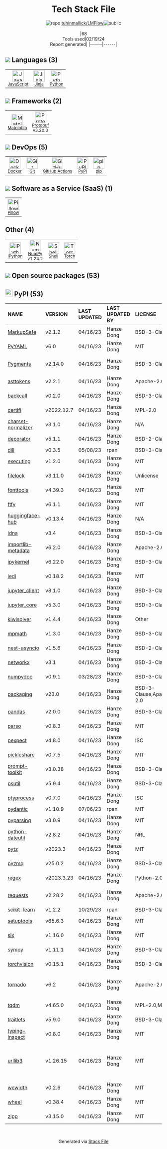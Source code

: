 <!--
&lt;--- Readme.md Snippet without images Start ---&gt;
## Tech Stack
tuhinmallick/LMFlow is built on the following main stack:

- [JavaScript](https://developer.mozilla.org/en-US/docs/Web/JavaScript) – Languages
- [Jinja](https://palletsprojects.com/p/jinja/) – Templating Languages & Extensions
- [Python](https://www.python.org) – Languages
- [Matplotlib](http://matplotlib.org) – Charting Libraries
- [Protobuf](https://developers.google.com/protocol-buffers/) – Serialization Frameworks
- [Docker](https://www.docker.com/) – Virtual Machine Platforms & Containers
- [GitHub Actions](https://github.com/features/actions) – Continuous Integration
- [pip](https://pypi.org/project/pip/) – Front End Package Manager
- [Pillow](https://python-pillow.github.io/) – Image Processing and Management
- [IPython](http://ipython.org/index.html) – Shells
- [NumPy](http://www.numpy.org/) – Data Science Tools
- [Shell](https://en.wikipedia.org/wiki/Shell_script) – Shells
- [Torch](http://torch.ch/) – Machine Learning Tools

Full tech stack [here](/techstack.md)

&lt;--- Readme.md Snippet without images End ---&gt;

&lt;--- Readme.md Snippet with images Start ---&gt;
## Tech Stack
tuhinmallick/LMFlow is built on the following main stack:

- <img width='25' height='25' src='https://img.stackshare.io/service/1209/javascript.jpeg' alt='JavaScript'/> [JavaScript](https://developer.mozilla.org/en-US/docs/Web/JavaScript) – Languages
- <img width='25' height='25' src='https://img.stackshare.io/service/2303/New_Project__20_.png' alt='Jinja'/> [Jinja](https://palletsprojects.com/p/jinja/) – Templating Languages & Extensions
- <img width='25' height='25' src='https://img.stackshare.io/service/993/pUBY5pVj.png' alt='Python'/> [Python](https://www.python.org) – Languages
- <img width='25' height='25' src='https://img.stackshare.io/service/2993/2DZC4KaA_400x400.jpg' alt='Matplotlib'/> [Matplotlib](http://matplotlib.org) – Charting Libraries
- <img width='25' height='25' src='https://img.stackshare.io/service/4393/ma2jqJKH_400x400.png' alt='Protobuf'/> [Protobuf](https://developers.google.com/protocol-buffers/) – Serialization Frameworks
- <img width='25' height='25' src='https://img.stackshare.io/service/586/n4u37v9t_400x400.png' alt='Docker'/> [Docker](https://www.docker.com/) – Virtual Machine Platforms & Containers
- <img width='25' height='25' src='https://img.stackshare.io/service/11563/actions.png' alt='GitHub Actions'/> [GitHub Actions](https://github.com/features/actions) – Continuous Integration
- <img width='25' height='25' src='https://img.stackshare.io/service/5559/-RIWgodF_400x400.jpg' alt='pip'/> [pip](https://pypi.org/project/pip/) – Front End Package Manager
- <img width='25' height='25' src='https://img.stackshare.io/service/2375/default_1f67b0ca7416a9f52beb655f90b5602d5ef74b75.jpg' alt='Pillow'/> [Pillow](https://python-pillow.github.io/) – Image Processing and Management
- <img width='25' height='25' src='https://img.stackshare.io/service/4477/820a0bb9a44fe5a1d640993ab1e6fd84_400x400.png' alt='IPython'/> [IPython](http://ipython.org/index.html) – Shells
- <img width='25' height='25' src='https://img.stackshare.io/service/2179/default_332f874a2edb2686f578aa6389313efcea1eec41.png' alt='NumPy'/> [NumPy](http://www.numpy.org/) – Data Science Tools
- <img width='25' height='25' src='https://img.stackshare.io/service/4631/default_c2062d40130562bdc836c13dbca02d318205a962.png' alt='Shell'/> [Shell](https://en.wikipedia.org/wiki/Shell_script) – Shells
- <img width='25' height='25' src='https://img.stackshare.io/service/4475/hpYQzO_U_400x400.png' alt='Torch'/> [Torch](http://torch.ch/) – Machine Learning Tools

Full tech stack [here](/techstack.md)

&lt;--- Readme.md Snippet with images End ---&gt;
-->
<div align="center">

# Tech Stack File
![](https://img.stackshare.io/repo.svg "repo") [tuhinmallick/LMFlow](https://github.com/tuhinmallick/LMFlow)![](https://img.stackshare.io/public_badge.svg "public")
<br/><br/>
|68<br/>Tools used|02/19/24 <br/>Report generated|
|------|------|
</div>

## <img src='https://img.stackshare.io/languages.svg'/> Languages (3)
<table><tr>
  <td align='center'>
  <img width='36' height='36' src='https://img.stackshare.io/service/1209/javascript.jpeg' alt='JavaScript'>
  <br>
  <sub><a href="https://developer.mozilla.org/en-US/docs/Web/JavaScript">JavaScript</a></sub>
  <br>
  <sub></sub>
</td>

<td align='center'>
  <img width='36' height='36' src='https://img.stackshare.io/service/2303/New_Project__20_.png' alt='Jinja'>
  <br>
  <sub><a href="https://palletsprojects.com/p/jinja/">Jinja</a></sub>
  <br>
  <sub></sub>
</td>

<td align='center'>
  <img width='36' height='36' src='https://img.stackshare.io/service/993/pUBY5pVj.png' alt='Python'>
  <br>
  <sub><a href="https://www.python.org">Python</a></sub>
  <br>
  <sub></sub>
</td>

</tr>
</table>

## <img src='https://img.stackshare.io/frameworks.svg'/> Frameworks (2)
<table><tr>
  <td align='center'>
  <img width='36' height='36' src='https://img.stackshare.io/service/2993/2DZC4KaA_400x400.jpg' alt='Matplotlib'>
  <br>
  <sub><a href="http://matplotlib.org">Matplotlib</a></sub>
  <br>
  <sub></sub>
</td>

<td align='center'>
  <img width='36' height='36' src='https://img.stackshare.io/service/4393/ma2jqJKH_400x400.png' alt='Protobuf'>
  <br>
  <sub><a href="https://developers.google.com/protocol-buffers/">Protobuf</a></sub>
  <br>
  <sub>v3.20.3</sub>
</td>

</tr>
</table>

## <img src='https://img.stackshare.io/devops.svg'/> DevOps (5)
<table><tr>
  <td align='center'>
  <img width='36' height='36' src='https://img.stackshare.io/service/586/n4u37v9t_400x400.png' alt='Docker'>
  <br>
  <sub><a href="https://www.docker.com/">Docker</a></sub>
  <br>
  <sub></sub>
</td>

<td align='center'>
  <img width='36' height='36' src='https://img.stackshare.io/service/1046/git.png' alt='Git'>
  <br>
  <sub><a href="http://git-scm.com/">Git</a></sub>
  <br>
  <sub></sub>
</td>

<td align='center'>
  <img width='36' height='36' src='https://img.stackshare.io/service/11563/actions.png' alt='GitHub Actions'>
  <br>
  <sub><a href="https://github.com/features/actions">GitHub Actions</a></sub>
  <br>
  <sub></sub>
</td>

<td align='center'>
  <img width='36' height='36' src='https://img.stackshare.io/service/12572/-RIWgodF_400x400.jpg' alt='PyPI'>
  <br>
  <sub><a href="https://pypi.org/">PyPI</a></sub>
  <br>
  <sub></sub>
</td>

<td align='center'>
  <img width='36' height='36' src='https://img.stackshare.io/service/5559/-RIWgodF_400x400.jpg' alt='pip'>
  <br>
  <sub><a href="https://pypi.org/project/pip/">pip</a></sub>
  <br>
  <sub></sub>
</td>

</tr>
</table>

## <img src='https://img.stackshare.io/saas.svg'/> Software as a Service (SaaS) (1)
<table><tr>
  <td align='center'>
  <img width='36' height='36' src='https://img.stackshare.io/service/2375/default_1f67b0ca7416a9f52beb655f90b5602d5ef74b75.jpg' alt='Pillow'>
  <br>
  <sub><a href="https://python-pillow.github.io/">Pillow</a></sub>
  <br>
  <sub></sub>
</td>

</tr>
</table>

## Other (4)
<table><tr>
  <td align='center'>
  <img width='36' height='36' src='https://img.stackshare.io/service/4477/820a0bb9a44fe5a1d640993ab1e6fd84_400x400.png' alt='IPython'>
  <br>
  <sub><a href="http://ipython.org/index.html">IPython</a></sub>
  <br>
  <sub></sub>
</td>

<td align='center'>
  <img width='36' height='36' src='https://img.stackshare.io/service/2179/default_332f874a2edb2686f578aa6389313efcea1eec41.png' alt='NumPy'>
  <br>
  <sub><a href="http://www.numpy.org/">NumPy</a></sub>
  <br>
  <sub>v1.24.2</sub>
</td>

<td align='center'>
  <img width='36' height='36' src='https://img.stackshare.io/service/4631/default_c2062d40130562bdc836c13dbca02d318205a962.png' alt='Shell'>
  <br>
  <sub><a href="https://en.wikipedia.org/wiki/Shell_script">Shell</a></sub>
  <br>
  <sub></sub>
</td>

<td align='center'>
  <img width='36' height='36' src='https://img.stackshare.io/service/4475/hpYQzO_U_400x400.png' alt='Torch'>
  <br>
  <sub><a href="http://torch.ch/">Torch</a></sub>
  <br>
  <sub></sub>
</td>

</tr>
</table>


## <img src='https://img.stackshare.io/group.svg' /> Open source packages (53)</h2>

## <img width='24' height='24' src='https://img.stackshare.io/service/12572/-RIWgodF_400x400.jpg'/> PyPI (53)

|NAME|VERSION|LAST UPDATED|LAST UPDATED BY|LICENSE|VULNERABILITIES|
|:------|:------|:------|:------|:------|:------|
|[MarkupSafe](https://pypi.org/project/MarkupSafe)|v2.1.2|04/16/23|Hanze Dong |BSD-3-Clause|N/A|
|[PyYAML](https://pypi.org/project/PyYAML)|v6.0|04/16/23|Hanze Dong |MIT|N/A|
|[Pygments](https://pypi.org/project/Pygments)|v2.14.0|04/16/23|Hanze Dong |BSD-3-Clause|[CVE-2022-40896](https://github.com/advisories/GHSA-mrwq-x4v8-fh7p) (Moderate)|
|[asttokens](https://pypi.org/project/asttokens)|v2.2.1|04/16/23|Hanze Dong |Apache-2.0|N/A|
|[backcall](https://pypi.org/project/backcall)|v0.2.0|04/16/23|Hanze Dong |BSD-3-Clause|N/A|
|[certifi](https://pypi.org/project/certifi)|v2022.12.7|04/16/23|Hanze Dong |MPL-2.0|[CVE-2023-37920](https://github.com/advisories/GHSA-xqr8-7jwr-rhp7) (High)|
|[charset-normalizer](https://pypi.org/project/charset-normalizer)|v3.1.0|04/16/23|Hanze Dong |N/A|N/A|
|[decorator](https://pypi.org/project/decorator)|v5.1.1|04/16/23|Hanze Dong |BSD-2-Clause|N/A|
|[dill](https://pypi.org/project/dill)|v0.3.5|05/08/23|rpan |BSD-3-Clause|N/A|
|[executing](https://pypi.org/project/executing)|v1.2.0|04/16/23|Hanze Dong |MIT|N/A|
|[filelock](https://pypi.org/project/filelock)|v3.11.0|04/16/23|Hanze Dong |Unlicense|N/A|
|[fonttools](https://pypi.org/project/fonttools)|v4.39.3|04/16/23|Hanze Dong |MIT|[CVE-2023-45139](https://github.com/advisories/GHSA-6673-4983-2vx5) (High)|
|[ftfy](https://pypi.org/project/ftfy)|v6.1.1|04/16/23|Hanze Dong |MIT|N/A|
|[huggingface-hub](https://pypi.org/project/huggingface-hub)|v0.13.4|04/16/23|Hanze Dong |N/A|N/A|
|[idna](https://pypi.org/project/idna)|v3.4|04/16/23|Hanze Dong |BSD-3-Clause|N/A|
|[importlib-metadata](https://pypi.org/project/importlib-metadata)|v6.2.0|04/16/23|Hanze Dong |Apache-2.0|N/A|
|[ipykernel](https://pypi.org/project/ipykernel)|v6.22.0|04/16/23|Hanze Dong |BSD-3-Clause|N/A|
|[jedi](https://pypi.org/project/jedi)|v0.18.2|04/16/23|Hanze Dong |MIT|N/A|
|[jupyter_client](https://pypi.org/project/jupyter_client)|v8.1.0|04/16/23|Hanze Dong |BSD-3-Clause|N/A|
|[jupyter_core](https://pypi.org/project/jupyter_core)|v5.3.0|04/16/23|Hanze Dong |BSD-3-Clause|N/A|
|[kiwisolver](https://pypi.org/project/kiwisolver)|v1.4.4|04/16/23|Hanze Dong |Other|N/A|
|[mpmath](https://pypi.org/project/mpmath)|v1.3.0|04/16/23|Hanze Dong |BSD-3-Clause|N/A|
|[nest-asyncio](https://pypi.org/project/nest-asyncio)|v1.5.6|04/16/23|Hanze Dong |BSD-2-Clause|N/A|
|[networkx](https://pypi.org/project/networkx)|v3.1|04/16/23|Hanze Dong |BSD-3-Clause|N/A|
|[numpydoc](https://pypi.org/project/numpydoc)|v0.9.1|03/28/23|Hanze Dong |BSD-3-Clause|N/A|
|[packaging](https://pypi.org/project/packaging)|v23.0|04/16/23|Hanze Dong |BSD-3-Clause,Apache-2.0|N/A|
|[pandas](https://pypi.org/project/pandas)|v2.0.0|04/16/23|Hanze Dong |BSD-3-Clause|N/A|
|[parso](https://pypi.org/project/parso)|v0.8.3|04/16/23|Hanze Dong |MIT|N/A|
|[pexpect](https://pypi.org/project/pexpect)|v4.8.0|04/16/23|Hanze Dong |ISC|N/A|
|[pickleshare](https://pypi.org/project/pickleshare)|v0.7.5|04/16/23|Hanze Dong |MIT|N/A|
|[prompt-toolkit](https://pypi.org/project/prompt-toolkit)|v3.0.38|04/16/23|Hanze Dong |BSD-3-Clause|N/A|
|[psutil](https://pypi.org/project/psutil)|v5.9.4|04/16/23|Hanze Dong |BSD-3-Clause|N/A|
|[ptyprocess](https://pypi.org/project/ptyprocess)|v0.7.0|04/16/23|Hanze Dong |ISC|N/A|
|[pydantic](https://pypi.org/project/pydantic)|v1.10.9|07/06/23|rpan |MIT|N/A|
|[pyparsing](https://pypi.org/project/pyparsing)|v3.0.9|04/16/23|Hanze Dong |MIT|N/A|
|[python-dateutil](https://pypi.org/project/python-dateutil)|v2.8.2|04/16/23|Hanze Dong |NRL|N/A|
|[pytz](https://pypi.org/project/pytz)|v2023.3|04/16/23|Hanze Dong |MIT|N/A|
|[pyzmq](https://pypi.org/project/pyzmq)|v25.0.2|04/16/23|Hanze Dong |BSD-3-Clause|N/A|
|[regex](https://pypi.org/project/regex)|v2023.3.23|04/16/23|Hanze Dong |Python-2.0|N/A|
|[requests](https://pypi.org/project/requests)|v2.28.2|04/16/23|Hanze Dong |Apache-2.0|[CVE-2023-32681](https://github.com/advisories/GHSA-j8r2-6x86-q33q) (Moderate)|
|[scikit-learn](https://pypi.org/project/scikit-learn)|v1.2.2|10/29/23|rpan |BSD-3-Clause|N/A|
|[setuptools](https://pypi.org/project/setuptools)|v65.6.3|04/16/23|Hanze Dong |MIT|N/A|
|[six](https://pypi.org/project/six)|v1.16.0|04/16/23|Hanze Dong |MIT|N/A|
|[sympy](https://pypi.org/project/sympy)|v1.11.1|04/16/23|Hanze Dong |BSD-3-Clause|N/A|
|[torchvision](https://pypi.org/project/torchvision)|v0.15.1|04/16/23|Hanze Dong |BSD-3-Clause|N/A|
|[tornado](https://pypi.org/project/tornado)|v6.2|04/16/23|Hanze Dong |Apache-2.0|[](https://github.com/advisories/GHSA-qppv-j76h-2rpx) (Moderate)<br/>[CVE-2023-28370](https://github.com/advisories/GHSA-hj3f-6gcp-jg8j) (Moderate)|
|[tqdm](https://pypi.org/project/tqdm)|v4.65.0|04/16/23|Hanze Dong |MPL-2.0,MIT|N/A|
|[traitlets](https://pypi.org/project/traitlets)|v5.9.0|04/16/23|Hanze Dong |BSD-3-Clause|N/A|
|[typing-inspect](https://pypi.org/project/typing-inspect)|v0.8.0|04/16/23|Hanze Dong |MIT|N/A|
|[urllib3](https://pypi.org/project/urllib3)|v1.26.15|04/16/23|Hanze Dong |MIT|[CVE-2023-45803](https://github.com/advisories/GHSA-g4mx-q9vg-27p4) (Moderate)<br/>[CVE-2023-43804](https://github.com/advisories/GHSA-v845-jxx5-vc9f) (Moderate)|
|[wcwidth](https://pypi.org/project/wcwidth)|v0.2.6|04/16/23|Hanze Dong |MIT|N/A|
|[wheel](https://pypi.org/project/wheel)|v0.38.4|04/16/23|Hanze Dong |MIT|N/A|
|[zipp](https://pypi.org/project/zipp)|v3.15.0|04/16/23|Hanze Dong |MIT|N/A|

<br/>
<div align='center'>

Generated via [Stack File](https://github.com/marketplace/stack-file)
